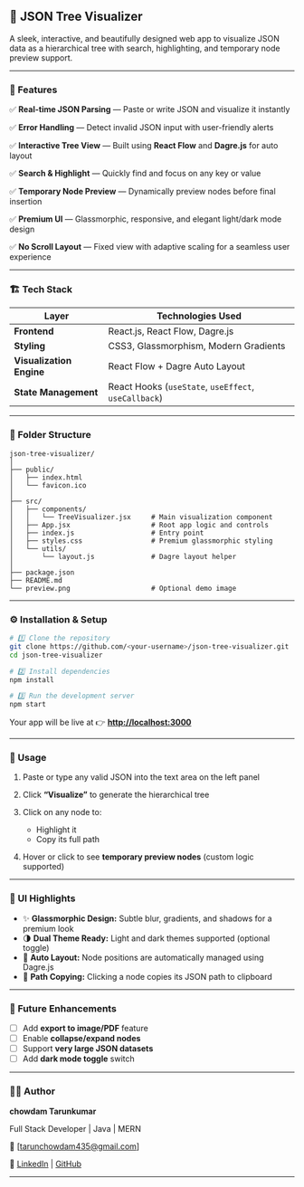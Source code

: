 
## 🧠 JSON Tree Visualizer

 A sleek, interactive, and beautifully designed web app to visualize JSON data as a hierarchical tree with search, highlighting, and temporary node preview support.

---

### 🚀 Features

✅ **Real-time JSON Parsing** — Paste or write JSON and visualize it instantly

✅ **Error Handling** — Detect invalid JSON input with user-friendly alerts

✅ **Interactive Tree View** — Built using **React Flow** and **Dagre.js** for auto layout

✅ **Search & Highlight** — Quickly find and focus on any key or value

✅ **Temporary Node Preview** — Dynamically preview nodes before final insertion

✅ **Premium UI** — Glassmorphic, responsive, and elegant light/dark mode design

✅ **No Scroll Layout** — Fixed view with adaptive scaling for a seamless user experience

---

### 🏗️ Tech Stack

| Layer                    | Technologies Used                                    |
| ------------------------ | ---------------------------------------------------- |
| **Frontend**             | React.js, React Flow, Dagre.js                       |
| **Styling**              | CSS3, Glassmorphism, Modern Gradients                |
| **Visualization Engine** | React Flow + Dagre Auto Layout                       |
| **State Management**     | React Hooks (`useState`, `useEffect`, `useCallback`) |

---

### 📂 Folder Structure

```
json-tree-visualizer/
│
├── public/
│   ├── index.html
│   └── favicon.ico
│
├── src/
│   ├── components/
│   │   └── TreeVisualizer.jsx     # Main visualization component
│   ├── App.jsx                    # Root app logic and controls
│   ├── index.js                   # Entry point
│   ├── styles.css                 # Premium glassmorphic styling
│   └── utils/
│       └── layout.js              # Dagre layout helper
│
├── package.json
├── README.md
└── preview.png                    # Optional demo image
```

---

### ⚙️ Installation & Setup

```bash
# 1️⃣ Clone the repository
git clone https://github.com/<your-username>/json-tree-visualizer.git
cd json-tree-visualizer

# 2️⃣ Install dependencies
npm install

# 3️⃣ Run the development server
npm start
```

Your app will be live at 👉 **[http://localhost:3000](http://localhost:3000)**

---

### 🧩 Usage

1. Paste or type any valid JSON into the text area on the left panel
2. Click **“Visualize”** to generate the hierarchical tree
3. Click on any node to:

   * Highlight it
   * Copy its full path
4. Hover or click to see **temporary preview nodes** (custom logic supported)

---

### 🎨 UI Highlights

* ✨ **Glassmorphic Design:** Subtle blur, gradients, and shadows for a premium look
* 🌗 **Dual Theme Ready:** Light and dark themes supported (optional toggle)
* 🧭 **Auto Layout:** Node positions are automatically managed using Dagre.js
* 🔗 **Path Copying:** Clicking a node copies its JSON path to clipboard

---


### 🧠 Future Enhancements

* [ ] Add **export to image/PDF** feature
* [ ] Enable **collapse/expand nodes**
* [ ] Support **very large JSON datasets**
* [ ] Add **dark mode toggle** switch

---

### 👨‍💻 Author

**chowdam Tarunkumar**

Full Stack Developer | Java | MERN 

📧 [[tarunchowdam435@gmail.com](mailto:tarunchowdam435@gmail.com)]

🔗 [LinkedIn](https://linkedin.com/in/chowdamtarunkumar) | [GitHub](https://github.com/Tarunchowdam)

---




